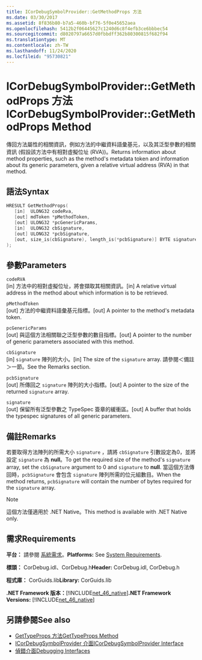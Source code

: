 ```yaml
---
title: ICorDebugSymbolProvider::GetMethodProps 方法
ms.date: 03/30/2017
ms.assetid: 8f836b80-b7a5-460b-bf76-5f0e45652aea
ms.openlocfilehash: 5412b2f06445627c1240d6c8f4efb3ce6bbbec54
ms.sourcegitcommit: d8020797a6657d0fbbdff362b80300815f682f94
ms.translationtype: MT
ms.contentlocale: zh-TW
ms.lasthandoff: 11/24/2020
ms.locfileid: "95730821"
---
```

# <a name="icordebugsymbolprovidergetmethodprops-method"></a><span data-ttu-id="3ff3a-102">ICorDebugSymbolProvider::GetMethodProps 方法</span><span class="sxs-lookup"><span data-stu-id="3ff3a-102">ICorDebugSymbolProvider::GetMethodProps Method</span></span>

<span data-ttu-id="3ff3a-103">傳回方法屬性的相關資訊，例如方法的中繼資料語彙基元，以及其泛型參數的相關資訊 (假設該方法中有相對虛擬位址 (RVA))。</span><span class="sxs-lookup"><span data-stu-id="3ff3a-103">Returns information about method properties, such as the method's metadata token and information about its generic parameters, given a relative virtual address (RVA) in that method.</span></span>  
  
## <a name="syntax"></a><span data-ttu-id="3ff3a-104">語法</span><span class="sxs-lookup"><span data-stu-id="3ff3a-104">Syntax</span></span>  
  
```cpp  
HRESULT GetMethodProps(  
   [in]  ULONG32 codeRva,  
   [out] mdToken *pMethodToken,  
   [out] ULONG32 *pcGenericParams,  
   [in]  ULONG32 cbSignature,  
   [out] ULONG32 *pcbSignature,  
   [out, size_is(cbSignature), length_is(*pcbSignature)] BYTE signature[]  
);  
```  
  
## <a name="parameters"></a><span data-ttu-id="3ff3a-105">參數</span><span class="sxs-lookup"><span data-stu-id="3ff3a-105">Parameters</span></span>  

 `codeRVA`  
 <span data-ttu-id="3ff3a-106">[in] 方法中的相對虛擬位址，將會擷取其相關資訊。</span><span class="sxs-lookup"><span data-stu-id="3ff3a-106">[in] A relative virtual address in the method about which information is to be retrieved.</span></span>  
  
 `pMethodToken`  
 <span data-ttu-id="3ff3a-107">[out] 方法的中繼資料語彙基元指標。</span><span class="sxs-lookup"><span data-stu-id="3ff3a-107">[out] A pointer to the method's metadata token.</span></span>  
  
 `pcGenericParams`  
 <span data-ttu-id="3ff3a-108">[out] 與這個方法相關聯之泛型參數的數目指標。</span><span class="sxs-lookup"><span data-stu-id="3ff3a-108">[out] A pointer to the number of generic parameters associated with this method.</span></span>  
  
 `cbSignature`  
 <span data-ttu-id="3ff3a-109">[in] `signature` 陣列的大小。</span><span class="sxs-lookup"><span data-stu-id="3ff3a-109">[in] The size of the `signature` array.</span></span> <span data-ttu-id="3ff3a-110">請參閱＜備註＞一節。</span><span class="sxs-lookup"><span data-stu-id="3ff3a-110">See the Remarks section.</span></span>  
  
 `pcbSignature`  
 <span data-ttu-id="3ff3a-111">[out] 所傳回之 `signature` 陣列的大小指標。</span><span class="sxs-lookup"><span data-stu-id="3ff3a-111">[out] A pointer to the size of the returned `signature` array.</span></span>  
  
 `signature`  
 <span data-ttu-id="3ff3a-112">[out] 保留所有泛型參數之 TypeSpec 簽章的緩衝區。</span><span class="sxs-lookup"><span data-stu-id="3ff3a-112">[out] A buffer that holds the typespec signatures of all generic parameters.</span></span>  
  
## <a name="remarks"></a><span data-ttu-id="3ff3a-113">備註</span><span class="sxs-lookup"><span data-stu-id="3ff3a-113">Remarks</span></span>  

 <span data-ttu-id="3ff3a-114">若要取得方法陣列的所需大小 `signature` ，請將 `cbSignature` 引數設定為0，並將設定 `signature` 為 **null**。</span><span class="sxs-lookup"><span data-stu-id="3ff3a-114">To get the required size of the method's `signature` array, set the `cbSignature` argument to 0 and `signature` to **null**.</span></span> <span data-ttu-id="3ff3a-115">當這個方法傳回時，`pcbSignature` 會包含 `signature` 陣列所需的位元組數目。</span><span class="sxs-lookup"><span data-stu-id="3ff3a-115">When the method returns, `pcbSignature` will contain the number of bytes required for the `signature` array.</span></span>  
  
> [!NOTE]
> <span data-ttu-id="3ff3a-116">這個方法僅適用於 .NET Native。</span><span class="sxs-lookup"><span data-stu-id="3ff3a-116">This method is available with .NET Native only.</span></span>  
  
## <a name="requirements"></a><span data-ttu-id="3ff3a-117">需求</span><span class="sxs-lookup"><span data-stu-id="3ff3a-117">Requirements</span></span>  

 <span data-ttu-id="3ff3a-118">**平台：** 請參閱 [系統需求](../../get-started/system-requirements.md)。</span><span class="sxs-lookup"><span data-stu-id="3ff3a-118">**Platforms:** See [System Requirements](../../get-started/system-requirements.md).</span></span>  
  
 <span data-ttu-id="3ff3a-119">**標頭：** CorDebug.idl、CorDebug.h</span><span class="sxs-lookup"><span data-stu-id="3ff3a-119">**Header:** CorDebug.idl, CorDebug.h</span></span>  
  
 <span data-ttu-id="3ff3a-120">**程式庫：** CorGuids.lib</span><span class="sxs-lookup"><span data-stu-id="3ff3a-120">**Library:** CorGuids.lib</span></span>  
  
 <span data-ttu-id="3ff3a-121">**.NET Framework 版本：**[!INCLUDE[net_46_native](../../../../includes/net-46-native-md.md)]</span><span class="sxs-lookup"><span data-stu-id="3ff3a-121">**.NET Framework Versions:** [!INCLUDE[net_46_native](../../../../includes/net-46-native-md.md)]</span></span>  
  
## <a name="see-also"></a><span data-ttu-id="3ff3a-122">另請參閱</span><span class="sxs-lookup"><span data-stu-id="3ff3a-122">See also</span></span>

- [<span data-ttu-id="3ff3a-123">GetTypeProps 方法</span><span class="sxs-lookup"><span data-stu-id="3ff3a-123">GetTypeProps Method</span></span>](icordebugsymbolprovider-gettypeprops-method.md)
- [<span data-ttu-id="3ff3a-124">ICorDebugSymbolProvider 介面</span><span class="sxs-lookup"><span data-stu-id="3ff3a-124">ICorDebugSymbolProvider Interface</span></span>](icordebugsymbolprovider-interface.md)
- [<span data-ttu-id="3ff3a-125">偵錯介面</span><span class="sxs-lookup"><span data-stu-id="3ff3a-125">Debugging Interfaces</span></span>](debugging-interfaces.md)
